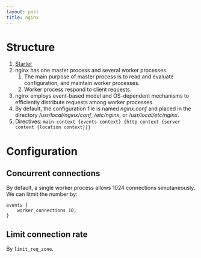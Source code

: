 ```yaml
---
layout: post
title: nginx
---
```


# Structure

1. [Starter](https://nginx.org/en/docs/beginners_guide.html)
2. nginx has one master process and several worker processes.
   1. The main purpose of master process is to read and evaluate configuration, and maintain worker processes.
   2. Worker process respond to client requests.
3. nginx employs event-based model and OS-dependent mechanisms to efficiently distribute requests among worker processes.
4. By default, the configuration file is named *nginx.conf* and placed in the directory */usr/local/nginx/conf*, */etc/nginx*, or */usr/local/etc/nginx*.
5. Directives: `main context {events context} {http context {server context {location context}}}`

# Configuration

## Concurrent connections

By default, a single worker process allows 1024 connections simutaneously. We can litmit the number by:

```
events {
    worker_connections 10;
}
```

## Limit connection rate

By `limit_req_zone`.
